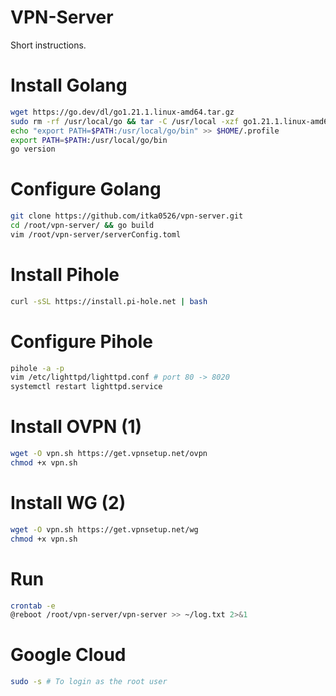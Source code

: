 # VPN-Server

Short instructions.

# Install Golang

```bash
wget https://go.dev/dl/go1.21.1.linux-amd64.tar.gz
sudo rm -rf /usr/local/go && tar -C /usr/local -xzf go1.21.1.linux-amd64.tar.gz
echo "export PATH=$PATH:/usr/local/go/bin" >> $HOME/.profile
export PATH=$PATH:/usr/local/go/bin
go version
```

# Configure Golang

```bash
git clone https://github.com/itka0526/vpn-server.git
cd /root/vpn-server/ && go build
vim /root/vpn-server/serverConfig.toml
```

# Install Pihole

```bash
curl -sSL https://install.pi-hole.net | bash
```

# Configure Pihole

```bash
pihole -a -p
vim /etc/lighttpd/lighttpd.conf # port 80 -> 8020
systemctl restart lighttpd.service
```

# Install OVPN (1)

```bash
wget -O vpn.sh https://get.vpnsetup.net/ovpn
chmod +x vpn.sh
```

# Install WG (2)

```bash
wget -O vpn.sh https://get.vpnsetup.net/wg
chmod +x vpn.sh
```

# Run

```bash
crontab -e
@reboot /root/vpn-server/vpn-server >> ~/log.txt 2>&1
```

# Google Cloud

```bash
sudo -s # To login as the root user
```
